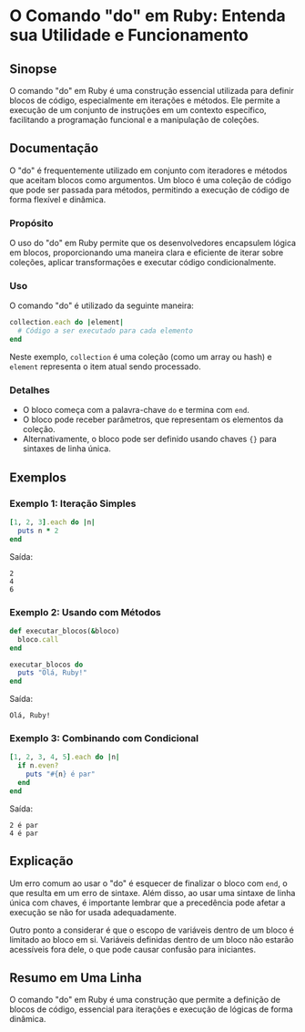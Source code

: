 <!--
Meta Description: # O Comando "do" em Ruby: Entenda sua Utilidade e Funcionamento ## Sinopse O comando "do" em Ruby é uma construção essencial utilizada para definir bl...
Meta Keywords: ruby, bloco, que, end, uma
-->

# O Comando "do" em Ruby: Entenda sua Utilidade e Funcionamento

## Sinopse
O comando "do" em Ruby é uma construção essencial utilizada para definir blocos de código, especialmente em iterações e métodos. Ele permite a execução de um conjunto de instruções em um contexto específico, facilitando a programação funcional e a manipulação de coleções.

## Documentação
O "do" é frequentemente utilizado em conjunto com iteradores e métodos que aceitam blocos como argumentos. Um bloco é uma coleção de código que pode ser passada para métodos, permitindo a execução de código de forma flexível e dinâmica.

### Propósito
O uso do "do" em Ruby permite que os desenvolvedores encapsulem lógica em blocos, proporcionando uma maneira clara e eficiente de iterar sobre coleções, aplicar transformações e executar código condicionalmente.

### Uso
O comando "do" é utilizado da seguinte maneira:

```ruby
collection.each do |element|
  # Código a ser executado para cada elemento
end
```

Neste exemplo, `collection` é uma coleção (como um array ou hash) e `element` representa o item atual sendo processado.

### Detalhes
- O bloco começa com a palavra-chave `do` e termina com `end`.
- O bloco pode receber parâmetros, que representam os elementos da coleção.
- Alternativamente, o bloco pode ser definido usando chaves `{}` para sintaxes de linha única.

## Exemplos
### Exemplo 1: Iteração Simples
```ruby
[1, 2, 3].each do |n|
  puts n * 2
end
```
Saída:
```
2
4
6
```

### Exemplo 2: Usando com Métodos
```ruby
def executar_blocos(&bloco)
  bloco.call
end

executar_blocos do
  puts "Olá, Ruby!"
end
```
Saída:
```
Olá, Ruby!
```

### Exemplo 3: Combinando com Condicional
```ruby
[1, 2, 3, 4, 5].each do |n|
  if n.even?
    puts "#{n} é par"
  end
end
```
Saída:
```
2 é par
4 é par
```

## Explicação
Um erro comum ao usar o "do" é esquecer de finalizar o bloco com `end`, o que resulta em um erro de sintaxe. Além disso, ao usar uma sintaxe de linha única com chaves, é importante lembrar que a precedência pode afetar a execução se não for usada adequadamente.

Outro ponto a considerar é que o escopo de variáveis dentro de um bloco é limitado ao bloco em si. Variáveis definidas dentro de um bloco não estarão acessíveis fora dele, o que pode causar confusão para iniciantes.

## Resumo em Uma Linha
O comando "do" em Ruby é uma construção que permite a definição de blocos de código, essencial para iterações e execução de lógicas de forma dinâmica.